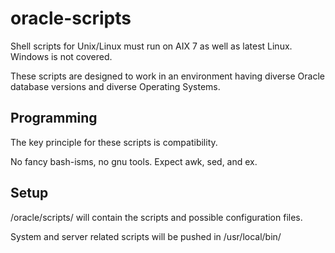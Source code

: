 # oracle-scripts
Shell scripts for Unix/Linux must run on AIX 7 as well as latest Linux.
Windows is not covered.

These scripts are designed to work in an environment having diverse Oracle database versions and diverse Operating Systems.

## Programming
The key principle for these scripts is compatibility.

No fancy bash-isms, no gnu tools. Expect awk, sed, and ex. 

## Setup
/oracle/scripts/ will contain the scripts and possible configuration files. 

System and server related scripts will be pushed in /usr/local/bin/
